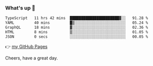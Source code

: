 ### What's up 👋

<!--START_SECTION:waka-->

```txt
TypeScript   11 hrs 42 mins  ██████████████████████▓░░   91.28 %
YAML         40 mins         █▒░░░░░░░░░░░░░░░░░░░░░░░   05.24 %
GraphQL      18 mins         ▓░░░░░░░░░░░░░░░░░░░░░░░░   02.36 %
HTML         8 mins          ▒░░░░░░░░░░░░░░░░░░░░░░░░   01.05 %
JSON         0 secs          ░░░░░░░░░░░░░░░░░░░░░░░░░   00.05 %
```

<!--END_SECTION:waka-->

👉 [my GitHub Pages](https://ykzhukian.github.io)

Cheers, have a great day.

